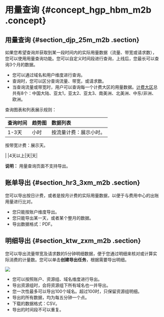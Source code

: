 # 用量查询 {#concept_hgp_hbm_m2b .concept}

## 用量查询 {#section_djp_25m_m2b .section}

如果您希望查询并获取到某一段时间内的实际用量数据（流量、带宽或请求数），您可以使用用量查询功能。您可以自定义时间段进行查询，上线后，您最长可以查询3个月的数据。

-   您可以通过域名和用户维度进行查询。
-   查询时，您可以区分查询流量、带宽，或请求数。
-   当查询流量或带宽时，用户可以查询每一个计费大区的用量数据。[计费大区](../../../../cn.zh-CN/产品定价/计费方式/计费概述.md#section_gl3_gdl_l2b)总共有8个：中国大陆、亚太1，亚太2、亚太3、南美洲、北美洲、中东/非洲、欧洲。

查询图表和列表展示规则：

|查询时间|趋势图|数据列表|
|:---|:--|:---|
|1-3天|小时| 按流量计费：展示小时。

 按带宽计费：展示天。

 |
|4天以上|天|天|

**说明：** 用量查询页面不支持导出。

## 账单导出 {#section_hr3_3xm_m2b .section}

您可以导出按日计费，或者是按月计费的实际用量数据，以便于与费用中心的出账用量进行比对。

-   您只能按账户维度导出。
-   您只能导出某一天，或者某个整月的数据。
-   导出数据格式：PDF。

## 明细导出 {#section_ktw_zxm_m2b .section}

您可以导出流量带宽及请求数的5分钟明细数据，便于您通过明细来核对或计算实际消费的计量数。您可以单击**创建导出任务**，根据需要导出明细。

![](http://static-aliyun-doc.oss-cn-hangzhou.aliyuncs.com/assets/img/15905/7244_zh-CN.png)

-   您可以按照账户、资源组、域名维度进行导出。
-   导出资源组时，会将资源组下所有域名也一并导出。
-   您一次性最多可以导出100个域名。超过100时，只保留资源组明细。
-   导出的所有数据，均为每五分钟一个点。
-   下载的数据格式：CSV。
-   导出的时间段不可以重复。

